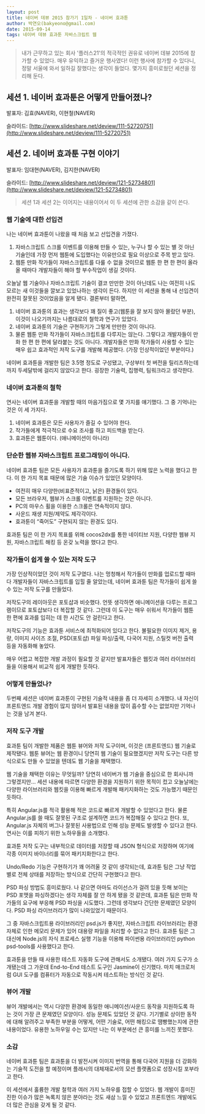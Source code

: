 ```yaml
---
layout: post
title: 네이버 데뷰 2015 참가기 1일차 - 네이버 효과툰
author: 박연오(bakyeono@gmail.com)
date: 2015-09-14
tags: 네이버 데뷰 효과툰 자바스크립트 웹
---
```


> 내가 근무하고 있는 회사 '플러스21'의 적극적인 권유로 네이버 데뷰 2015에 참가할 수 있었다. 매우 유익하고 즐거운 행사였다! 이런 행사에 참가할 수 있다니, 정말 서울에 와서 일하길 잘했다는 생각이 들었다. 몇가지 흥미로웠던 세션을 정리해 둔다.

## 세션 1. 네이버 효과툰은 어떻게 만들어졌나?

발표자: 김효(NAVER), 이현철(NAVER)

슬라이드: [http://www.slideshare.net/deview/111-52720751](http://www.slideshare.net/deview/111-52720751)

## 세션 2. 네이버 효과툰 구현 이야기

발표자: 임대현(NAVER), 김지한(NAVER)

슬라이드: [http://www.slideshare.net/deview/121-52734801](http://www.slideshare.net/deview/121-52734801)

> 세션 1과 세션 2는 이어지는 내용이어서 이 두 세션에 관한 소감을 같이 쓴다.

### 웹 기술에 대한 선입견

나는 네이버 효과툰이 나왔을 때 처음 보고 선입견을 가졌다.

1. 자바스크립트 스크롤 이벤트를 이용해 만들 수 있는, 누구나 할 수 있는 별 것 아닌 기술인데 가장 먼저 웹툰에 도입했다는 이유만으로 필요 이상으로 주목 받고 있다.
2. 웹툰 만화 작가들이 자바스크립트를 다룰 수 없을 것이므로 웹툰 한 편 한 편이 올라올 때마다 개발자들이 해야 할 부수작업이 생길 것이다.

오늘날 웹 기술이나 자바스크립트 기술이 결코 만만한 것이 아닌데도 나는 여전히 나도 모르는 새 이것들을 깔보고 있었나하는 생각이 든다. 하지만 이 세션을 통해 내 선입견이 완전히 잘못된 것이었음을 알게 됐다. 결론부터 말하면,

1. 네이버 효과툰의 효과는 생각보다 꽤 질이 좋고(웹툰을 잘 보지 않아 몰랐던 부분), 이것이 나오기까지는 나름대로의 철학과 연구가 있었다.
2. 네이버 효과툰의 기술은 구현하기가 그렇게 만만한 것이 아니다.
3. 물론 웹툰 만화 작가들이 자바스크립트를 다루지는 않는다. 그렇다고 개발자들이 만화 한 편 한 편에 달라붙는 것도 아니다. 개발자들은 만화 작가들이 사용할 수 있는 매우 쉽고 효과적인 저작 도구를 개발해 제공했다. (가장 인상적이었던 부분이다.)

네이버 효과툰을 개발한 팀은 3.5명 정도로 구성됐고, 구상부터 첫 버전을 릴리즈하는데까지 두세달밖에 걸리지 않았다고 한다. 굉장한 기술력, 집행력, 팀워크라고 생각한다.

### 네이버 효과툰의 철학

연사는 네이버 효과툰을 개발할 때의 마음가짐으로 몇 가지를 얘기했다. 그 중 기억나는 것은 이 세 가지다.

1. 네이버 효과툰은 모든 사용자가 즐길 수 있어야 한다.
2. 작가들에게 적극적으로 수요 조사를 하고 피드백을 받는다.
3. 효과툰은 웹툰이다. (애니메이션이 아니라)

### 단순한 웹뷰 자바스크립트 프로그래밍이 아니다.

네이버 효과툰 팀은 모든 사용자가 효과툰을 즐기도록 하기 위해 많은 노력을 했다고 한다. 이 한 가지 목표 때문에 많은 기술 이슈가 있었던 모양이다.

* 여전히 매우 다양한(비표준적이고, 낡은) 환경들이 있다.
* 모든 브라우저, 웹뷰가 스크롤 이벤트를 지원하는 것은 아니다.
* PC의 마우스 휠을 이용한 스크롤은 연속적이지 않다.
* 사운드 재생 지원/제약도 제각각이다.
* 효과툰이 “죽어도” 구현되지 않는 환경도 있다.

효과툰 팀은 이 한 가지 목표를 위해 cocos2dx를 통한 네이티브 지원, 다양한 웹뷰 지원, 자바스크립트 해킹 등 온갖 노력을 했다고 한다.

### 작가들이 쉽게 쓸 수 있는 저작 도구

가장 인상적이었던 것이 저작 도구였다. 나는 멍청해서 작가들이 만화를 업로드할 때마다 개발자들이 자바스크립트를 입힐 줄 알았는데, 네이버 효과툰 팀은 작가들이 쉽게 쓸 수 있는 저작 도구를 만들었다.

저작도구의 레이아웃은 포토샵과 비슷했다. 언뜻 생각하면 애니메이션을 다루는 프로그램이므로 포토샵보다 더 복잡할 것 같다. 그런데 이 도구는 매우 쉬워서 작가들이 웹툰 한 편에 효과를 입히는 데 한 시간도 안 걸린다고 한다.

저작도구의 기능은 효과툰 서비스에 최적화되어 있다고 한다. 불필요한 이미지 제거, 용량, 이미지 사이즈 조절, PSD(포토샵) 파일 파싱/출력, 다국어 지원, 스틸컷 버전 출력 등을 자동화해 놓았다.

매우 어렵고 복잡한 개발 과정이 필요할 것 같지만 발표자들은 웹킷과 여러 라이브러리들을 이용해서 비교적 쉽게 개발한 듯하다.

### 어떻게 만들었나?

두번째 세션은 네이버 효과툰이 구현된 기술적 내용을 좀 더 자세히 소개했다. 내 자신이 프론트엔드 개발 경험이 많지 않아서 발표된 내용을 많이 흡수할 수는 없었지만 기억나는 것을 남겨 본다.

### 저작 도구 개발

효과툰 팀이 개발한 제품은 웹툰 뷰어와 저작 도구이며, 이것은 (프론트엔드) 웹 기술로 제작됐다. 웹툰 뷰어는 웹 환경이니 당연히 웹 기술이 필요했겠지만 저작 도구는 다른 방식으로도 만들 수 있었을 텐데도 웹 기술을 채택했다.

웹 기술을 채택한 이유는 무엇일까? 당연히 네이버가 웹 기술을 중심으로 한 회사니까 그렇겠지만… 세션 내용에 따르면 다양한 환경을 지원하기 위한 목적이 컸고 오늘날에는 다양한 라이브러리와 웹킷을 이용해 빠르게 개발해 패키지화하는 것도 가능했기 때문인 듯하다.

특히 Angular.js를 적극 활용해 적은 코드로 빠르게 개발할 수 있었다고 한다. 물론 Angular.js를 쓸 때도 잘못된 구조로 설계하면 코드가 복잡해질 수 있다고 한다. 또, Angular.js 자체의 버그나 잘못된 사용법으로 인해 성능 문제도 발생할 수 있다고 한다. 연사는 이를 피하기 위한 노하우들을 소개했다.

효과툰 저작 도구는 내부적으로 데이터를 저장할 때 JSON 형식으로 저장하며 여기에 각종 이미지 바이너리를 묶어 패키지화한다고 한다. 

Undo/Redo 기능은 구현하기가 꽤 어려울 것 같이 생각되는데, 효과툰 팀은 그냥 작업별로 전체 상태를 저장하는 방식으로 간단히 구현했다고 한다.

PSD 파싱 방법도 흥미로웠다. 나 같으면 아마도 라이선스가 걸려 있을 듯해 보이는 PSD 포맷을 파싱하겠다는 생각 자체를 잘 안 하게 됐을 것 같은데, 효과툰 팀은 만화 작가들의 요구에 부응해 PSD 파싱을 시도했다. 그런데 생각보다 간단한 문제였던 모양이다. PSD 파싱 라이브러리가 많이 나와있었기 때문이다.

그 중 자바스크립트용 라이브러리인 psd.js가 좋지만, 자바스크립트 라이브러리는 환경 자체로 인한 메모리 문제가 있어 대용량 파일을 처리할 수 없다고 한다. 효과툰 팀은 그 대신에 Node.js의 자식 프로세스 실행 기능을 이용해 파이썬용 라이브러리인 python psd-tools를 사용했다고 한다.

효과툰을 만들 때 사용한 테스트 자동화 도구에 관해서도 소개됐다. 여러 가지 도구가 소개됐는데 그 가운데 End-to-End 테스트 도구인 Jasmine이 신기했다. 마치 매크로처럼 GUI 도구를 컴퓨터가 자동으로 작동시켜 테스트하는 방식인 것 같다.

### 뷰어 개발

뷰어 개발에서는 역시 다양한 환경에 동일한 애니메이션/사운드 동작을 지원하도록 하는 것이 가장 큰 문제였던 모양이다. 성능 문제도 있었던 것 같다. 기기별로 상이한 동작에 대해 알려주고 부족한 부분을 어떻게, 어떤 기술로, 어떤 해킹으로 땜빵했는지에 관한 내용이었다. 유용한 노하우일 수는 있지만 나는 이 부분에선 큰 흥미를 느끼진 못했다.

### 소감

네이버 효과툰 팀은 효과툰을 더 발전시켜 이미지 번역을 통해 다국어 지원을 더 강화하는 기술적 도전을 할 예정이며 플래시의 대체재로서의 모션 플랫폼으로 성장시킬 포부라고 한다.

이 세션에서 훌륭한 개발 철학과 여러 가지 노하우를 접할 수 있었다. 웹 개발이 흥미진진한 이슈가 많은 녹록치 않은 분야라는 것도 새삼 느낄 수 있었고 프론트엔드 개발에도 더 많은 관심을 갖게 될 것 같다.

